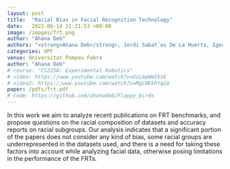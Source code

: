 ```yaml
---
layout: post
title:  "Racial Bias in Facial Recognition Technology"
date:   2022-06-14 21:21:53 +00:00
image: /images/frt.png
author: "Ahana Deb"
authors: "<strong>Ahana Deb</strong>, Jordi Sabat´es De La Huerta, Igor Kuzmin"
categories: UPF
venue: Universitat Pompeu Fabra
author: "Ahana Deb"
# course: "CS225A: Experimental Robotics"
# video: https://www.youtube.com/watch?v=UcLmpWmIVzE
# video2: https://www.youtube.com/watch?v=MgCWEkhtqiQ
paper: /pdfs/frt.pdf
# code: https://github.com/ahanadeb/Flappy_birds
---
```

In this work we aim to analyze recent publications on FRT benchmarks, and propose questions on the racial composition of datasets and accuracy reports on racial subgroups. Our analysis indicates that a significant portion of the papers does not consider any kind of bias, some racial groups are underrepresented in the datasets used, and there is a need for taking these factors into account while analyzing facial data, otherwise posing limitations in the performance of the FRTs.
<!-- [CS225A Paper](/pdfs/cs225a.pdf){:target="_blank"}

[Short demo video on YouTube](https://www.youtube.com/watch?v=UcLmpWmIVzE)

[Longer demo video on YouTube](https://www.youtube.com/watch?v=MgCWEkhtqiQ)

<center>
<iframe src="http://www.youtube.com/embed/MgCWEkhtqiQ" frameborder="0" height="315" width="560"></iframe>
</center> -->